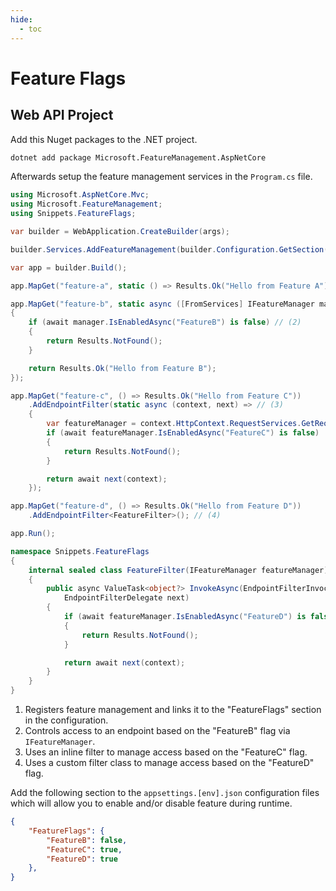 ```yaml
---
hide:
  - toc
---
```


# Feature Flags

## Web API Project

Add this Nuget packages to the .NET project.

```bash
dotnet add package Microsoft.FeatureManagement.AspNetCore
```

Afterwards setup the feature management services in the `Program.cs` file.

```cs title="Program.cs" hl_lines="7 11 15 24 36"
using Microsoft.AspNetCore.Mvc;
using Microsoft.FeatureManagement;
using Snippets.FeatureFlags;

var builder = WebApplication.CreateBuilder(args);

builder.Services.AddFeatureManagement(builder.Configuration.GetSection("FeatureFlags")); // (1)

var app = builder.Build();

app.MapGet("feature-a", static () => Results.Ok("Hello from Feature A"));

app.MapGet("feature-b", static async ([FromServices] IFeatureManager manager) =>
{
    if (await manager.IsEnabledAsync("FeatureB") is false) // (2)
    {
        return Results.NotFound();
    }

    return Results.Ok("Hello from Feature B");
});

app.MapGet("feature-c", () => Results.Ok("Hello from Feature C"))
    .AddEndpointFilter(static async (context, next) => // (3)
    {
        var featureManager = context.HttpContext.RequestServices.GetRequiredService<IFeatureManager>();
        if (await featureManager.IsEnabledAsync("FeatureC") is false)
        {
            return Results.NotFound();
        }

        return await next(context);
    });

app.MapGet("feature-d", () => Results.Ok("Hello from Feature D"))
    .AddEndpointFilter<FeatureFilter>(); // (4)

app.Run();

namespace Snippets.FeatureFlags
{
    internal sealed class FeatureFilter(IFeatureManager featureManager) : IEndpointFilter
    {
        public async ValueTask<object?> InvokeAsync(EndpointFilterInvocationContext context,
            EndpointFilterDelegate next)
        {
            if (await featureManager.IsEnabledAsync("FeatureD") is false)
            {
                return Results.NotFound();
            }

            return await next(context);
        }
    }
}
```

1. Registers feature management and links it to the "FeatureFlags" section in the configuration.
2. Controls access to an endpoint based on the "FeatureB" flag via `IFeatureManager`.
3. Uses an inline filter to manage access based on the "FeatureC" flag.
4. Uses a custom filter class to manage access based on the "FeatureD" flag.

Add the following section to the `appsettings.[env].json` configuration files which will allow you to enable and/or 
disable feature during runtime.

```json title="appsettings.json"
{
    "FeatureFlags": {
        "FeatureB": false,
        "FeatureC": true,
        "FeatureD": true
    },
}
```
